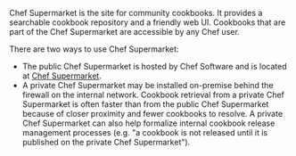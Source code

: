 Chef Supermarket is the site for community cookbooks. It provides a searchable cookbook repository and a friendly web UI. Cookbooks
that are part of the Chef Supermarket are accessible by any Chef user.

There are two ways to use Chef Supermarket:

- The public Chef Supermarket is hosted by Chef Software and is
    located at [Chef Supermarket](https://supermarket.chef.io/).
- A private Chef Supermarket may be installed on-premise behind the
    firewall on the internal network. Cookbook retrieval from a private
    Chef Supermarket is often faster than from the public Chef
    Supermarket because of closer proximity and fewer cookbooks to
    resolve. A private Chef Supermarket can also help formalize internal
    cookbook release management processes (e.g. "a cookbook is not
    released until it is published on the private Chef Supermarket").
